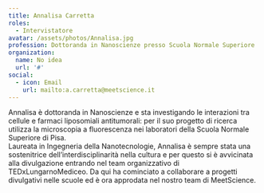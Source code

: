 ```yaml
---
title: Annalisa Carretta
roles: 
  - Intervistatore
avatar: /assets/photos/Annalisa.jpg
profession: Dottoranda in Nanoscienze presso Scuola Normale Superiore
organization:
  name: No idea
  url: '#'
social:
  - icon: Email
    url: mailto:a.carretta@meetscience.it
---
```

Annalisa è dottoranda in Nanoscienze e sta investigando le interazioni tra cellule e farmaci liposomiali antitumorali: per il suo progetto di ricerca utilizza la microscopia a fluorescenza nei laboratori della Scuola Normale Superiore di Pisa.  
Laureata in Ingegneria della Nanotecnologie, Annalisa è sempre stata una sostenitrice dell’interdisciplinarità nella cultura e per questo si è avvicinata alla divulgazione entrando nel team organizzativo di TEDxLungarnoMediceo. Da qui ha cominciato a collaborare a progetti divulgativi nelle scuole ed è ora approdata nel nostro team di MeetScience.
